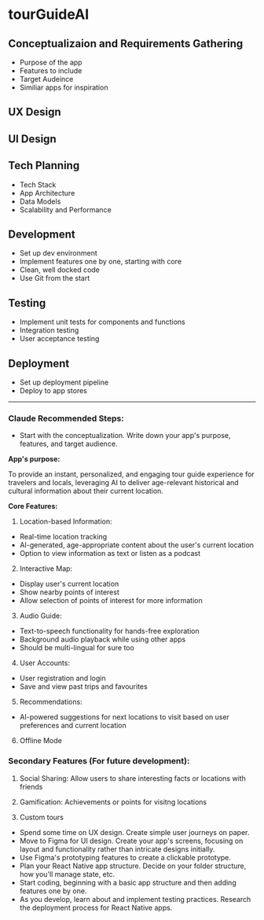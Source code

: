 # tourGuideAI

## Conceptualizaion and Requirements Gathering 
- Purpose of the app
- Features to include
- Target Audeince 
- Similiar apps for inspiration 

## UX Design 

## UI Design

## Tech Planning
- Tech Stack 
- App Architecture 
- Data Models 
- Scalability and Performance

## Development 
- Set up dev environment 
- Implement features one by one, starting with core
- Clean, well docked code
- Use Git from the start 

## Testing 
- Implement unit tests for components and functions 
- Integration testing 
- User acceptance testing

## Deployment 
- Set up deployment pipeline 
- Deploy to app stores 

---

### Claude Recommended Steps: 
+ Start with the conceptualization. Write down your app's purpose, features, and target audience.

**App's purpose:** 

To provide an instant, personalized, and engaging tour guide experience for travelers and locals, leveraging AI to deliver age-relevant historical and cultural information about their current location.

**Core Features:** 

1. Location-based Information:
+ Real-time location tracking
+ AI-generated, age-appropriate content about the user's current location
+ Option to view information as text or listen as a podcast

2. Interactive Map:
+ Display user's current location
+ Show nearby points of interest
+ Allow selection of points of interest for more information

3. Audio Guide:
+ Text-to-speech functionality for hands-free exploration
+ Background audio playback while using other apps 
+ Should be multi-lingual for sure too

4. User Accounts: 
+ User registration and login 
+ Save and view past trips and favourites

5. Recommendations: 
+ AI-powered suggestions for next locations to visit based on user preferences and current location 

6. Offline Mode

### Secondary Features (For future development):

1. Social Sharing: Allow users to share interesting facts or locations with friends

2. Gamification: Achievements or points for visitng locations 

3. Custom tours


+ Spend some time on UX design. Create simple user journeys on paper.
+ Move to Figma for UI design. Create your app's screens, focusing on layout and functionality rather than intricate designs initially.
+ Use Figma's prototyping features to create a clickable prototype.
+ Plan your React Native app structure. Decide on your folder structure, how you'll manage state, etc.
+ Start coding, beginning with a basic app structure and then adding features one by one.
+ As you develop, learn about and implement testing practices.
Research the deployment process for React Native apps.
